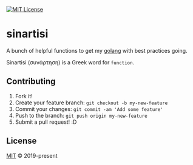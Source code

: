 [![MIT License](https://img.shields.io/github/license/mashape/apistatus.svg)](https://github.com/john-d-pelingo/sinartisi/blob/master/LICENSE)

# sinartisi

A bunch of helpful functions to get my [golang](https://golang.org/) with best
practices going.

Sinartisi (συνάρτηση) is a Greek word for `function`.

## Contributing

1. Fork it!
2. Create your feature branch: `git checkout -b my-new-feature`
3. Commit your changes: `git commit -am 'Add some feature'`
4. Push to the branch: `git push origin my-new-feature`
5. Submit a pull request! :D

## License

[MIT](https://github.com/john-d-pelingo/sinartisi/blob/master/LICENSE) &copy;
2019-present
